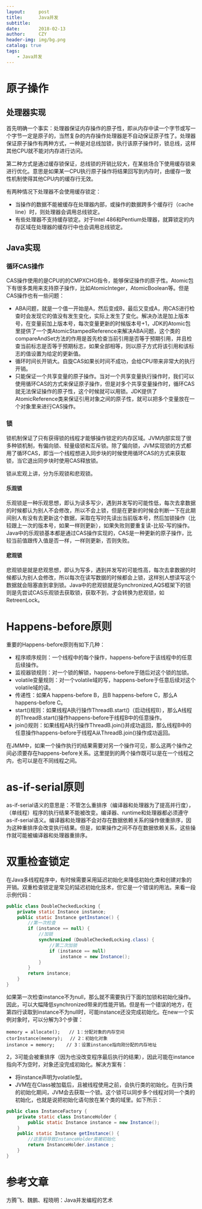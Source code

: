 ```yaml
---
layout:     post
title:      Java并发
subtitle:   
date:       2018-02-13
author:     CZY
header-img: img/bg.png
catalog: true
tags:
    - Java并发
---
```


# 原子操作

## 处理器实现

首先明确一个事实：处理器保证内存操作的原子性，即从内存中读一个字节或写一个字节一定是原子的，当然复杂的内存操作处理器是不自动保证原子性了。处理器保证原子操作有两种方式，一种是对总线加锁，执行该原子操作时，锁总线，这样其他CPU就不能对内存进行访问。

第二种方式是通过缓存锁保证，总线锁的开销比较大，在某些场合下使用缓存锁来进行优化。意思是如果某一CPU执行原子操作将结果回写到内存时，由缓存一致性机制使得其他CPU内的缓存行无效。

有两种情况下处理器不会使用缓存锁定：
+ 当操作的数据不能被缓存在处理器内部，或操作的数据跨多个缓存行（cache line）时，则处理器会调用总线锁定。
+ 有些处理器不支持缓存锁定。对于Intel 486和Pentium处理器，就算锁定的内存区域在处理器的缓存行中也会调用总线锁定。

## Java实现

### 循环CAS操作

CAS操作使用的是CPU的的CMPXCHG指令，能够保证操作的原子性。Atomic包下有很多类用来支持原子操作，比如AtomicInteger，AtomicBoolean等。但是CAS操作也有一些问题：
+ ABA问题，就是一个值一开始是A，然后变成B，最后又变成A，用CAS进行检查时会发现它的值没有发生变化，实际上发生了变化。解决办法是加上版本号，在变量前加上版本号，每次变量更新的时候版本号+1，JDK的Atomic包里提供了一个类AtomicStampedReference来解决ABA问题，这个类的compareAndSet方法的作用是首先检查当前引用是否等于预期引用，并且检查当前标志是否等于预期标志，如果全部相等，则以原子方式将该引用和该标志的值设置为给定的更新值。
+ 循环时间长开销大。自旋CAS如果长时间不成功，会给CPU带来非常大的执行开销。
+ 只能保证一个共享变量的原子操作。当对一个共享变量执行操作时，我们可以使用循环CAS的方式来保证原子操作，但是对多个共享变量操作时，循环CAS就无法保证操作的原子性，这个时候就可以用锁。JDK提供了AtomicReference类来保证引用对象之间的原子性，就可以把多个变量放在一个对象里来进行CAS操作。

### 锁

锁机制保证了只有获得锁的线程才能够操作锁定的内存区域。JVM内部实现了很多种锁机制，有偏向锁、轻量级锁和互斥锁。除了偏向锁，JVM实现锁的方式都用了循环CAS，即当一个线程想进入同步块的时候使用循环CAS的方式来获取锁，当它退出同步块时使用CAS释放锁。

锁从宏观上讲，分为乐观锁和悲观锁。

#### 乐观锁

乐观锁是一种乐观思想，即认为读多写少，遇到并发写的可能性低，每次去拿数据的时候都认为别人不会修改，所以不会上锁，但是在更新的时候会判断一下在此期间别人有没有去更新这个数据，采取在写时先读出当前版本号，然后加锁操作（比较跟上一次的版本号，如果一样则更新），如果失败则要重复读-比较-写的操作。Java中的乐观锁基本都是通过CAS操作实现的，CAS是一种更新的原子操作，比较当前值跟传入值是否一样，一样则更新，否则失败。

#### 悲观锁

悲观锁是就是悲观思想，即认为写多，遇到并发写的可能性高，每次去拿数据的时候都认为别人会修改，所以每次在读写数据的时候都会上锁，这样别人想读写这个数据就会阻塞直到拿到锁。Java中的悲观锁就是Synchronized,AQS框架下的锁则是先尝试CAS乐观锁去获取锁，获取不到，才会转换为悲观锁，如RetreenLock。

# Happens-before原则

重要的Happens-before原则有如下几种：
+ 程序顺序规则：一个线程中的每个操作，happens-before于该线程中的任意后续操作。
+ 监视器锁规则：对一个锁的解锁，happens-before于随后对这个锁的加锁。
+ volatile变量规则：对一个volatile域的写，happens-before于任意后续对这个volatile域的读。
+ 传递性：如果A happens-before B，且B happens-before C，那么A happens-before C。
+ start()规则：如果线程A执行操作ThreadB.start()（启动线程B），那么A线程的ThreadB.start()操作happens-before于线程B中的任意操作。
+ join()规则：如果线程A执行操作ThreadB.join()并成功返回，那么线程B中的任意操作happens-before于线程A从ThreadB.join()操作成功返回。

在JMM中，如果一个操作执行的结果需要对另一个操作可见，那么这两个操作之间必须要存在happens-before关系。这里提到的两个操作既可以是在一个线程之内，也可以是在不同线程之间。

# as-if-serial原则

as-if-serial语义的意思是：不管怎么重排序（编译器和处理器为了提高并行度），（单线程）程序的执行结果不能被改变。编译器、runtime和处理器都必须遵守as-if-serial语义。编译器和处理器不会对存在数据依赖关系的操作做重排序，因为这种重排序会改变执行结果。但是，如果操作之间不存在数据依赖关系，这些操作就可能被编译器和处理器重排序。

# 双重检查锁定

在Java多线程程序中，有时候需要采用延迟初始化来降低初始化类和创建对象的开销。双重检查锁定是常见的延迟初始化技术，但它是一个错误的用法。来看一段示例代码：

```java
public class DoubleCheckedLocking { 
	private static Instance instance;
	public static Instance getInstance() { 
		//第一次检查
		if (instance == null) {
			//加锁
			synchronized (DoubleCheckedLocking.class) {
				//第二次加锁
				if (instance == null)
					instance = new Instance(); 
			} 
		} 
		return instance;
	} 
}
```

如果第一次检查instance不为null，那么就不需要执行下面的加锁和初始化操作。因此，可以大幅降低synchronized带来的性能开销。但是有一个错误的地方，在第四行读取到instance不为null时，可能instance还没完成初始化。在new一个实例对象时，可以分解为3个步骤：

```
memory = allocate();　　// 1：分配对象的内存空间
ctorInstance(memory);　 // 2：初始化对象
instance = memory;　　 // 3：设置instance指向刚分配的内存地址
```

2，3可能会被重排序（因为也没改变程序最后执行的结果），因此可能在instance指向不为空时，对象还没完成初始化。解决方案有：
+ 将instance声明为volatile型。
+ JVM在在Class被加载后，且被线程使用之前，会执行类的初始化。在执行类的初始化期间，JVM会去获取一个锁。这个锁可以同步多个线程对同一个类的初始化，也就是说把初始化语句放在某个类的域里。如下所示：

```java
public class InstanceFactory {
	private static class InstanceHolder {
		public static Instance instance = new Instance();
	}
	public static Instance getInstance() {
		//这里将导致InstanceHolder类被初始化
		return InstanceHolder.instance ;　　
	}
}
```

# 参考文章

方腾飞、魏鹏、程晓明：Java并发编程的艺术
